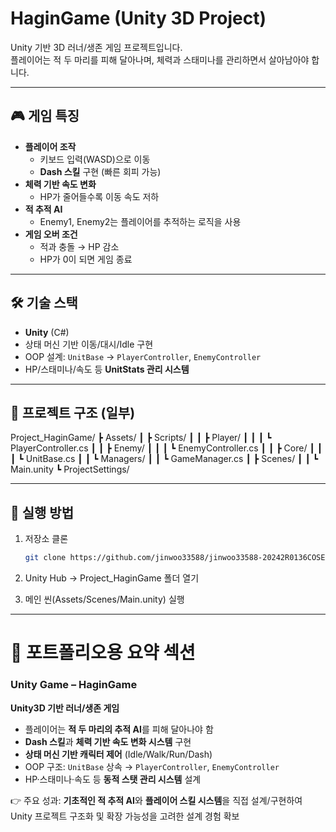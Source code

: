 # HaginGame (Unity 3D Project)

Unity 기반 3D 러너/생존 게임 프로젝트입니다.  
플레이어는 적 두 마리를 피해 달아나며, 체력과 스태미나를 관리하면서 살아남아야 합니다.

---

## 🎮 게임 특징
- **플레이어 조작**
  - 키보드 입력(WASD)으로 이동
  - **Dash 스킬** 구현 (빠른 회피 가능)
- **체력 기반 속도 변화**
  - HP가 줄어들수록 이동 속도 저하
- **적 추적 AI**
  - Enemy1, Enemy2는 플레이어를 추적하는 로직을 사용
- **게임 오버 조건**
  - 적과 충돌 → HP 감소
  - HP가 0이 되면 게임 종료

---

## 🛠️ 기술 스택
- **Unity** (C#)
- 상태 머신 기반 이동/대시/Idle 구현
- OOP 설계: `UnitBase` → `PlayerController`, `EnemyController`
- HP/스태미나/속도 등 **UnitStats 관리 시스템**

---

## 📂 프로젝트 구조 (일부)

Project_HaginGame/
┣ Assets/
┃ ┣ Scripts/
┃ ┃ ┣ Player/
┃ ┃ ┃ ┗ PlayerController.cs
┃ ┃ ┣ Enemy/
┃ ┃ ┃ ┗ EnemyController.cs
┃ ┃ ┣ Core/
┃ ┃ ┃ ┗ UnitBase.cs
┃ ┃ ┗ Managers/
┃ ┃ ┗ GameManager.cs
┃ ┣ Scenes/
┃ ┃ ┗ Main.unity
┗ ProjectSettings/


---

## 🚀 실행 방법
1. 저장소 클론
   ```bash
   git clone https://github.com/jinwoo33588/jinwoo33588-20242R0136COSE45700.git
2. Unity Hub → Project_HaginGame 폴더 열기

3. 메인 씬(Assets/Scenes/Main.unity) 실행


---

# 💼 포트폴리오용 요약 섹션


### Unity Game – HaginGame
**Unity3D 기반 러너/생존 게임**  
- 플레이어는 **적 두 마리의 추적 AI**를 피해 달아나야 함  
- **Dash 스킬**과 **체력 기반 속도 변화 시스템** 구현  
- **상태 머신 기반 캐릭터 제어** (Idle/Walk/Run/Dash)  
- OOP 구조: `UnitBase` 상속 → `PlayerController`, `EnemyController`  
- HP·스태미나·속도 등 **동적 스탯 관리 시스템** 설계  

👉 주요 성과: **기초적인 적 추적 AI**와 **플레이어 스킬 시스템**을 직접 설계/구현하여 Unity 프로젝트 구조화 및 확장 가능성을 고려한 설계 경험 확보


